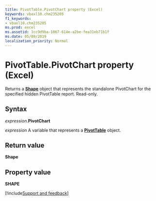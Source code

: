 ```yaml
---
title: PivotTable.PivotChart property (Excel)
keywords: vbaxl10.chm235205
f1_keywords:
- vbaxl10.chm235205
ms.prod: excel
ms.assetid: 1cc9d9ba-1867-614e-a2be-fea31eb71b1f
ms.date: 05/09/2019
localization_priority: Normal
---
```



# PivotTable.PivotChart property (Excel)

Returns a **[Shape](Excel.Shape.md)** object that represents the standalone PivotChart for the specified hidden PivotTable report. Read-only.


## Syntax

_expression_.**PivotChart**

_expression_ A variable that represents a **[PivotTable](Excel.PivotTable.md)** object.


## Return value

**Shape**


## Property value

**SHAPE**




[!include[Support and feedback](~/includes/feedback-boilerplate.md)]